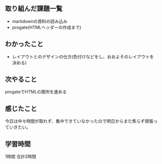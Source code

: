 ## 取り組んだ課題一覧
- markdownの資料の読み込み
- progate(HTMLヘッダーの作成まで)
## わかったこと
- レイアウトとのデザインの仕方(色付けなどをし、おおよそのレイアウトを決める)
## 次やること
progateでHTMLの箇所を進める
## 感じたこと
今日は中々時間が取れず、集中できていなかったので明日からまた焦らず頑張っていきたい。
## 学習時間
1時間
合計2時間
